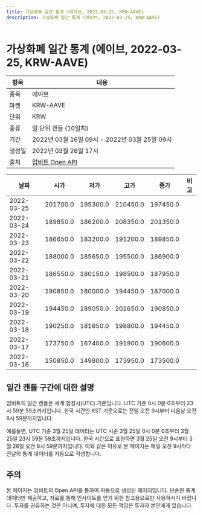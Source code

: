 ```yaml
---
title: 가상화폐 일간 통계 (에이브, 2022-03-25, KRW-AAVE)
description: 가상화폐 일간 통계 (에이브, 2022-03-25, KRW-AAVE)
---
```


가상화폐 일간 통계 (에이브, 2022-03-25, KRW-AAVE)
===

|항목|내용|
|--|--|
|종목|에이브|
|마켓|KRW-AAVE|
|단위|KRW|
|종류|일 단위 캔들 (10일치)|
|기간|2022년 03월 16일 09시 - 2022년 03월 25일 09시|
|생성일|2022년 03월 26일 17시|
|출처|[업비트 Open API](https://docs.upbit.com)|


|날짜|시가|저가|고가|종가|비고|
|--|--|--|--|--|--|
|2022-03-25|201700.0|195300.0|210450.0|197450.0|    |
|2022-03-24|189850.0|186200.0|208350.0|201350.0|    |
|2022-03-23|186650.0|183200.0|191200.0|189850.0|    |
|2022-03-22|188000.0|185650.0|195500.0|186900.0|    |
|2022-03-21|186550.0|180150.0|198500.0|187950.0|    |
|2022-03-20|190850.0|180000.0|194450.0|187000.0|    |
|2022-03-19|194450.0|189050.0|201650.0|190850.0|    |
|2022-03-18|190250.0|181650.0|198800.0|194450.0|    |
|2022-03-17|173750.0|167400.0|191900.0|190600.0|    |
|2022-03-16|150850.0|149800.0|173950.0|173500.0|    |


일간 캔들 구간에 대한 설명
---


업비트의 일간 캔들은 세계 협정시(UTC) 기준입니다. 
UTC 기준 0시 0분 0초부터 23시 59분 59초까지입니다. 
한국 시간인 KST 기준으로는 전일 오전 9시부터 다음날 오전 8시 59분까지입니다. 


예를들면, UTC 기준 3월 25일 데이터는 UTC 시준 3월 25일 0시 0분 0초부터 3월 25일 23시 59분 59초까지입니다. 
한국 시간으로 표현하면 3월 25일 오전 9시부터 3월 26일 오전 8시 59분까지입니다. 
이와 같은 이유로 본 페이지는 매일 오전 9시마다 전날의 통계 데이터를 자동으로 작성합니다. 


주의
---


본 페이지는 업비트의 Open API를 통하여 자동으로 생성된 페이지입니다. 
단순한 통계 데이터만 제공하고, 자료를 통해 인사이트를 얻기 위한 참고용으로만 사용하시기 바랍니다. 
투자를 권유하는 것은 아니며, 투자에 대한 모든 책임은 투자자 본인에게 있습니다. 
